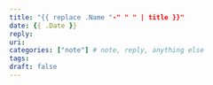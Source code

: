 ```yaml
---
title: "{{ replace .Name "-" " " | title }}"
date: {{ .Date }}
reply:
uri:
categories: ["note"] # note, reply, anything else
tags:
draft: false
---
```


